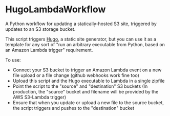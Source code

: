# HugoLambdaWorkflow

A Python workflow for updating a statically-hosted S3 site, triggered by updates to an S3 storage bucket.

This script triggers [Hugo](http://gohugo.io), a static site generator, but you can use it as a template for any sort of "run an arbitrary executable from Python, based on an Amazon Lambda trigger" requirement.

To use:

* Connect your S3 bucket to trigger an Amazon Lambda event on a new file upload or a file change (github webhooks work fine too)
* Upload this script and the Hugo executable to Lambda in a single zipfile
* Point the script to the "source" and "destination" S3 buckets (In production, the "source" bucket and filename will be provided by the AWS S3-Lambda trigger)
* Ensure that when you update or upload a new file to the source bucket, the script triggers and pushes to the "destination" bucket
